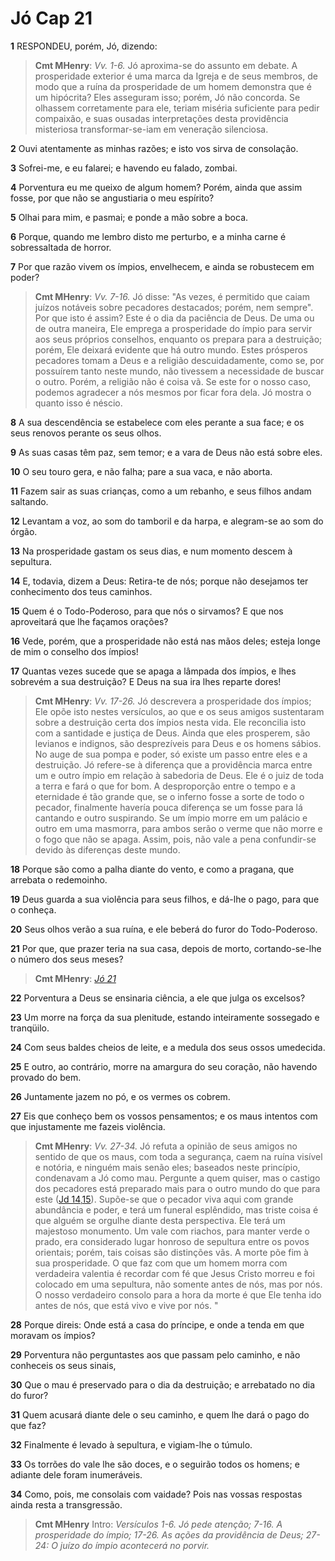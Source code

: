 # Jó Cap 21

**1** 	RESPONDEU, porém, Jó, dizendo:

> **Cmt MHenry**: *Vv. 1-6.* Jó aproxima-se do assunto em debate. A prosperidade exterior é uma marca da Igreja e de seus membros, de modo que a ruína da prosperidade de um homem demonstra que é um hipócrita? Eles asseguram isso; porém, Jó não concorda. Se olhassem corretamente para ele, teriam miséria suficiente para pedir compaixão, e suas ousadas interpretações desta providência misteriosa transformar-se-iam em veneração silenciosa.

**2** 	Ouvi atentamente as minhas razões; e isto vos sirva de consolação.

**3** 	Sofrei-me, e eu falarei; e havendo eu falado, zombai.

**4** 	Porventura eu me queixo de algum homem? Porém, ainda que assim fosse, por que não se angustiaria o meu espírito?

**5** 	Olhai para mim, e pasmai; e ponde a mão sobre a boca.

**6** 	Porque, quando me lembro disto me perturbo, e a minha carne é sobressaltada de horror.

**7** 	Por que razão vivem os ímpios, envelhecem, e ainda se robustecem em poder?

> **Cmt MHenry**: *Vv. 7-16.* Jó disse: "As vezes, é permitido que caiam juízos notáveis sobre pecadores destacados; porém, nem sempre". Por que isto é assim? Este é o dia da paciência de Deus. De uma ou de outra maneira, Ele emprega a prosperidade do ímpio para servir aos seus próprios conselhos, enquanto os prepara para a destruição; porém, Ele deixará evidente que há outro mundo. Estes prósperos pecadores tomam a Deus e a religião descuidadamente, como se, por possuírem tanto neste mundo, não tivessem a necessidade de buscar o outro. Porém, a religião não é coisa vã. Se este for o nosso caso, podemos agradecer a nós mesmos por ficar fora dela. Jó mostra o quanto isso é néscio.

**8** 	A sua descendência se estabelece com eles perante a sua face; e os seus renovos perante os seus olhos.

**9** 	As suas casas têm paz, sem temor; e a vara de Deus não está sobre eles.

**10** 	O seu touro gera, e não falha; pare a sua vaca, e não aborta.

**11** 	Fazem sair as suas crianças, como a um rebanho, e seus filhos andam saltando.

**12** 	Levantam a voz, ao som do tamboril e da harpa, e alegram-se ao som do órgão.

**13** 	Na prosperidade gastam os seus dias, e num momento descem à sepultura.

**14** 	E, todavia, dizem a Deus: Retira-te de nós; porque não desejamos ter conhecimento dos teus caminhos.

**15** 	Quem é o Todo-Poderoso, para que nós o sirvamos? E que nos aproveitará que lhe façamos orações?

**16** 	Vede, porém, que a prosperidade não está nas mãos deles; esteja longe de mim o conselho dos ímpios!

**17** 	Quantas vezes sucede que se apaga a lâmpada dos ímpios, e lhes sobrevém a sua destruição? E Deus na sua ira lhes reparte dores!

> **Cmt MHenry**: *Vv. 17-26.* Jó descrevera a prosperidade dos ímpios; Ele opõe isto nestes versículos, ao que e os seus amigos sustentaram sobre a destruição certa dos ímpios nesta vida. Ele reconcilia isto com a santidade e justiça de Deus. Ainda que eles prosperem, são levianos e indignos, são desprezíveis para Deus e os homens sábios. No auge de sua pompa e poder, só existe um passo entre eles e a destruição. Jó refere-se à diferença que a providência marca entre um e outro ímpio em relação à sabedoria de Deus. Ele é o juiz de toda a terra e fará o que for bom. A desproporção entre o tempo e a eternidade é tão grande que, se o inferno fosse a sorte de todo o pecador, finalmente havería pouca diferença se um fosse para lá cantando e outro suspirando. Se um ímpio morre em um palácio e outro em uma masmorra, para ambos serão o verme que não morre e o fogo que não se apaga. Assim, pois, não vale a pena confundir-se devido às diferenças deste mundo.

**18** 	Porque são como a palha diante do vento, e como a pragana, que arrebata o redemoinho.

**19** 	Deus guarda a sua violência para seus filhos, e dá-lhe o pago, para que o conheça.

**20** 	Seus olhos verão a sua ruína, e ele beberá do furor do Todo-Poderoso.

**21** 	Por que, que prazer teria na sua casa, depois de morto, cortando-se-lhe o número dos seus meses?

> **Cmt MHenry**: *[Jó 21](../18A-Jo/21.md#0)*

**22** 	Porventura a Deus se ensinaria ciência, a ele que julga os excelsos?

**23** 	Um morre na força da sua plenitude, estando inteiramente sossegado e tranqüilo.

**24** 	Com seus baldes cheios de leite, e a medula dos seus ossos umedecida.

**25** 	E outro, ao contrário, morre na amargura do seu coração, não havendo provado do bem.

**26** 	Juntamente jazem no pó, e os vermes os cobrem.

**27** 	Eis que conheço bem os vossos pensamentos; e os maus intentos com que injustamente me fazeis violência.

> **Cmt MHenry**: *Vv. 27-34.* Jó refuta a opinião de seus amigos no sentido de que os maus, com toda a segurança, caem na ruína visível e notória, e ninguém mais senão eles; baseados neste princípio, condenavam a Jó como mau. Pergunte a quem quiser, mas o castigo dos pecadores está preparado mais para o outro mundo do que para este ([Jd 14](../65N-Jd/01.md#14),[15](../65N-Jd/01.md#15)). Supõe-se que o pecador viva aqui com grande abundância e poder, e terá um funeral esplêndido, mas triste coisa é que alguém se orgulhe diante desta perspectiva. Ele terá um majestoso monumento. Um vale com riachos, para manter verde o prado, era considerado lugar honroso de sepultura entre os povos orientais; porém, tais coisas são distinções vãs. A morte põe fim à sua prosperidade. O que faz com que um homem morra com verdadeira valentia é recordar com fé que Jesus Cristo morreu e foi colocado em uma sepultura, não somente antes de nós, mas por nós. O nosso verdadeiro consolo para a hora da morte é que Ele tenha ido antes de nós, que está vivo e vive por nós. "

**28** 	Porque direis: Onde está a casa do príncipe, e onde a tenda em que moravam os ímpios?

**29** 	Porventura não perguntastes aos que passam pelo caminho, e não conheceis os seus sinais,

**30** 	Que o mau é preservado para o dia da destruição; e arrebatado no dia do furor?

**31** 	Quem acusará diante dele o seu caminho, e quem lhe dará o pago do que faz?

**32** 	Finalmente é levado à sepultura, e vigiam-lhe o túmulo.

**33** 	Os torrões do vale lhe são doces, e o seguirão todos os homens; e adiante dele foram inumeráveis.

**34** 	Como, pois, me consolais com vaidade? Pois nas vossas respostas ainda resta a transgressão.


> **Cmt MHenry** Intro: *Versículos 1-6. Jó pede atenção; 7-16. A prosperidade do ímpio; 17-26. As ações da providência de Deus; 27-24: O juízo do ímpio acontecerá no porvir.*